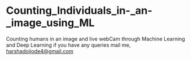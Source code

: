 # Counting_Individuals_in-_an-_image_using_ML
Counting humans in an image and live webCam through Machine Learning and Deep Learning
if you have any queries mail me, harshadoijode4@gmail.com
